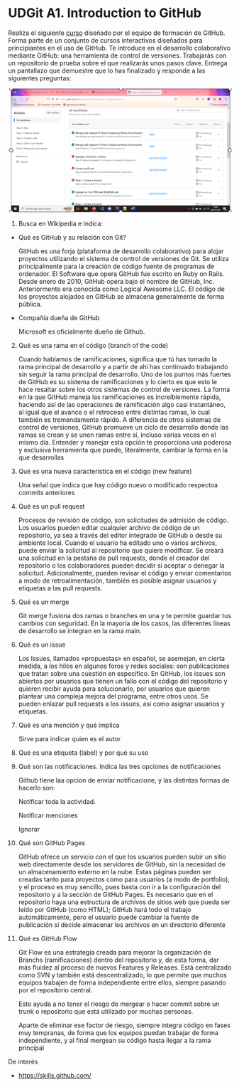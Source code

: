 # UDGit A1. Introduction to GitHub

Realiza el siguiente [curso](https://github.com/skills/introduction-to-github) diseñado por el equipo de formación de GitHub. Forma parte de un conjunto de cursos interactivos diseñados para principiantes en el uso de GitHub.
Te introduce en el desarrollo colaborativo mediante GitHub: una herramienta de control de versiones. Trabajarás con un repositorio de prueba sobre el que realizarás unos pasos clave.
Entrega un pantallazo que demuestre que lo has finalizado y responde a las siguientes preguntas:

![pantallazo](./CursoGithub.png)
 
1. Busca en Wikipedia e indica:

- Qué es GitHub y su relación con Git?

  GitHub es una forja (plataforma de desarrollo colaborativo) para alojar proyectos utilizando el sistema de control de versiones de Git. Se utiliza principalmente para la creación de código fuente de programas de ordenador. El Software que opera GitHub fue escrito en Ruby on Rails. Desde enero de 2010, GitHub opera bajo el nombre de GitHub, Inc. Anteriormente era conocida como Logical Awesome LLC. El código de los proyectos alojados en GitHub se almacena generalmente de forma pública.

- Compañía dueña de GitHub

  Microsoft es oficialmente dueño de Github.

2. Qué es una rama en el código (branch of the code)

   Cuando hablamos de ramificaciones, significa que tú has tomado la rama principal de desarrollo y a partir de ahí has continuado trabajando sin seguir la rama principal de desarrollo. Uno de los puntos más fuertes de GitHub es su sistema de ramificaciones y lo cierto es que esto le hace resaltar sobre los otros sistemas de control de versiones. La forma en la que GitHub maneja las ramificaciones es increíblemente rápida, haciendo así de las operaciones de ramificación algo casi instantáneo, al igual que el avance o el retroceso entre distintas ramas, lo cual también es tremendamente rápido. A diferencia de otros sistemas de control de versiones, GitHub promueve un ciclo de desarrollo donde las ramas se crean y se unen ramas entre sí, incluso varias veces en el mismo día. Entender y manejar esta opción te proporciona una poderosa y exclusiva herramienta que puede, literalmente, cambiar la forma en la que desarrollas

3. Qué es una nueva característica en el código (new feature)

   Una señal que indica que hay código nuevo o modificado respectoa commits anteriores

4. Qué es un pull request

   Procesos de revisión de código, son solicitudes de admisión de código. Los usuarios pueden editar cualquier archivo de código de un repositorio, ya sea a través del editor integrado de GitHub o desde su ambiente local. Cuando el usuario ha editado uno o varios archivos, puede enviar la solicitud al repositorio que quiere modificar. Se creará una solicitud en la pestaña de pull requests, donde el creador del repositorio o los colaboradores pueden decidir si aceptar o denegar la solicitud. Adicionalmente, pueden revisar el código y enviar comentarios a modo de retroalimentación, también es posible asignar usuarios y etiquetas a las pull requests.

5. Qué es un merge

   Git merge fusiona dos ramas o branches en una y te permite guardar tus cambios con seguridad. En la mayoría de los casos, las diferentes líneas de desarrollo se integran en la rama main.

6. Qué es un issue

   Los Issues, llamados «propuestas» en español, se asemejan, en cierta medida, a los hilos en algunos foros y redes sociales: son publicaciones que tratan sobre una cuestión en específico. En GitHub, los issues son abiertos por usuarios que tienen un fallo con el código del repositorio y quieren recibir ayuda para solucionarlo, por usuarios que quieren plantear una compleja mejora del programa, entre otros usos. Se pueden enlazar pull requests a los issues, así como asignar usuarios y etiquetas.

7. Qué es una mención y qué implica
 
   Sirve para indicar quien es el autor

8. Qué es una etiqueta (label) y por qué su uso
9. Qué son las notificaciones. Indica las tres opciones de notificaciones

   Github tiene laa opcion de enviar notificacione, y las distintas formas de hacerlo son:

   Notificar toda la actividad.

   Notificar menciones

   Ignorar

10. Qué son GitHub Pages

    GitHub ofrece un servicio con el que los usuarios pueden subir un sitio web directamente desde los servidores de GitHub, sin la necesidad de un almacenamiento externo en la nube. Estas páginas pueden ser creadas tanto para proyectos como para usuarios (a modo de portfolio), y el proceso es muy sencillo, pues basta con ir a la configuración del repositorio y a la sección de GitHub Pages. Es necesario que en el repositorio haya una estructura de archivos de sitios web que pueda ser leído por GitHub (como HTML); GitHub hará todo el trabajo automáticamente, pero el usuario puede cambiar la fuente de publicación si decide almacenar los archivos en un directorio diferente

11. Qué es GitHub Flow

    Git Flow es una estrategia creada para mejorar la organización de Branchs (ramificaciones) dentro del repositorio y, de esta forma, dar más fluidez al proceso de nuevos Features y Releases. Está centralizado como SVN y también está descentralizado, lo que permite que muchos equipos trabajen de forma independiente entre ellos, siempre pasando por el repositorio central.

    Esto ayuda a no tener el riesgo de mergear o hacer commit sobre un trunk o repositorio que está utilizado por muchas personas.

    Aparte de eliminar ese factor de riesgo, siempre integra código en fases muy tempranas, de forma que los equipos puedan trabajar de forma independiente, y al final mergean su código hasta llegar a la rama principal  

De interés

- https://skills.github.com/
